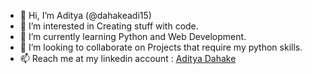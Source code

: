 - 👋 Hi, I’m Aditya (@dahakeadi15)
- 👀 I’m interested in Creating stuff with code.
- 🌱 I’m currently learning Python and Web Development.
- 💞️ I’m looking to collaborate on Projects that require my python skills.
- 📫 Reach me at my linkedin account : [Aditya Dahake](https://www.linkedin.com/in/adityadahake/)

<!---
dahakeadi15/dahakeadi15 is a ✨ special ✨ repository because its `README.md` (this file) appears on your GitHub profile.
You can click the Preview link to take a look at your changes.
--->
